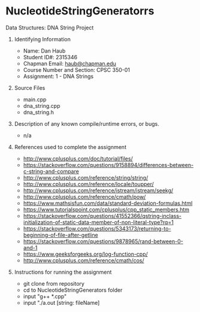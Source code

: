 # NucleotideStringGeneratorrs
Data Structures: DNA String Project

1. Identifying Information
    * Name:  Dan Haub
    * Student ID#:  2315346
    * Chapman Email:  haub@chapman.edu
    * Course Number and Section:  CPSC 350-01
    * Assignment:  1 - DNA Strings

2. Source Files
    * main.cpp
    * dna_string.cpp
    * dna_string.h

3. Description of any known compile/runtime errors, or bugs.
    * n/a

4. References used to complete the assignment
    * http://www.cplusplus.com/doc/tutorial/files/
    * https://stackoverflow.com/questions/9158894/differences-between-c-string-and-compare
    * http://www.cplusplus.com/reference/string/string/
    * http://www.cplusplus.com/reference/locale/toupper/
    * http://www.cplusplus.com/reference/istream/istream/seekg/
    * http://www.cplusplus.com/reference/cmath/pow/
    * https://www.mathsisfun.com/data/standard-deviation-formulas.html
    * https://www.tutorialspoint.com/cplusplus/cpp_static_members.htm
    * https://stackoverflow.com/questions/41552366/qstring-inclass-initialization-of-static-data-member-of-non-literal-type?rq=1
    * https://stackoverflow.com/questions/5343173/returning-to-beginning-of-file-after-getline
    * https://stackoverflow.com/questions/9878965/rand-between-0-and-1
    * https://www.geeksforgeeks.org/log-function-cpp/
    * http://www.cplusplus.com/reference/cmath/cos/

5. Instructions for running the assignment
    * git clone from repository
    * cd to NucleotideStringGenerators folder
    * input "g++ *.cpp"
    * input "./a.out \[string: fileName\]